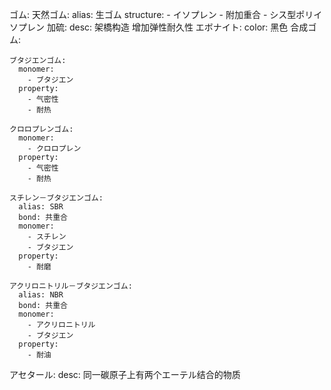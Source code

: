 
ゴム:
  天然ゴム:
    alias: 生ゴム
    structure:
      - イソプレン
      - 附加重合
      - シス型ポリイソプレン
    加硫:
      desc: 架橋构造 增加弹性耐久性
    エボナイト:
      color: 黑色
  合成ゴム:

    ブタジエンゴム:
      monomer:
        - ブタジエン
      property:
        - 气密性
        - 耐热

    クロロプレンゴム:
      monomer:
        - クロロプレン
      property:
        - 气密性
        - 耐热

    スチレン－ブタジエンゴム:
      alias: SBR
      bond: 共重合
      monomer:
        - スチレン
        - ブタジエン
      property:
        - 耐磨

    アクリロニトリル－ブタジエンゴム:
      alias: NBR
      bond: 共重合
      monomer:
        - アクリロニトリル
        - ブタジエン
      property:
        - 耐油

アセタール:
  desc: 同一碳原子上有两个エーテル结合的物质
